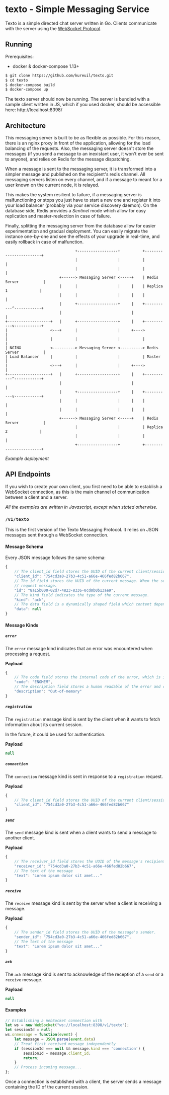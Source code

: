 # texto - Simple Messaging Service

Texto is a simple directed chat server written in Go. Clients communicate with the server using the
[WebSocket Protocol](http://tools.ietf.org/html/rfc6455).

## Running

Prerequisites:

* docker & docker-compose 1.13+

```bash
$ git clone https://github.com/kureuil/texto.git
$ cd texto
$ docker-compose build
$ docker-compose up
```

The texto server should now be running. The server is bundled with a sample client written in JS, which if you used
docker, should be accessible here: http://localhost:8398/

## Architecture

This messaging server is built to be as flexible as possible. For this reason, there is an nginx proxy in front of the
application, allowing for the load balancing of the requests. Also, the messaging server doesn't store the messages (if
you send a message to an inexistant user, it won't ever be sent to anyone), and relies on Redis for the message
dispatching.

When a message is sent to the messaging server, it is transformed into a simpler message and published on the
recipient's redis channel. All messaging servers listen on every channel, and if a message to meant for a user known on
the current node, it is relayed.

This makes the system resilient to failure, if a messaging server is malfunctioning or stops you just have to start a
new one and register it into your load balancer (probably via your service discovery daemon). On the database side,
Redis provides a *Sentinel* mode which allow for easy replication and master-reelection in case of failure.

Finally, splitting the messaging server from the database allow for easier experimentation and gradual deployment. You
can easily migrate the instance one-by-one and see the effects of your upgrade in real-time, and easily rollback in case
of malfunction.

```
                               +------------------+          +------------------------+
                               |                  |          |                        |
                               |                  |          |                        |
                        +------> Messaging Server <-----+    | Redis Server           |
                        |      |                  |     |    | Replica 1              |
                        |      |                  |     |    |                        |
                        |      +------------------+     |    +-----------^------------+
                        |                               |                |
+-------------------+   |      +------------------+     |    +-----------v------------+
|                   <---+      |                  |     +---->                        |
|                   |          |                  |          |                        |
| NGINX             <----------> Messaging Server <----------> Redis Server           |
| Load Balancer     |          |                  |          | Master                 |
|                   <---+      |                  |     +---->                        |
+-------------------+   |      +------------------+     |    +-----------^------------+
                        |                               |                |
                        |      +------------------+     |    +-----------v------------+
                        |      |                  |     |    |                        |
                        |      |                  |     |    |                        |
                        +------> Messaging Server <-----+    | Redis Server           |
                               |                  |          | Replica 2              |
                               |                  |          |                        |
                               +------------------+          +------------------------+
```
*Example deployment*

## API Endpoints

If you wish to create your own client, you first need to be able to establish a WebSocket connection, as this is the
main channel of communication between a client and a server.

*All the exemples are written in Javascript, except when stated otherwise.*

### `/v1/texto`

This is the first version of the Texto Messaging Protocol. It relies on JSON messages sent through a WebSocket
connection.

#### Message Schema

Every JSON message follows the same schema:
```javascript
{
    // The client_id field stores the UUID of the current client/session.
    "client_id": "754cd3a0-27b3-4c51-a66e-466fed82b667",
    // The id field stores the UUID of the current message. When the server sends a response, it will use the id of the
    // request message.
    "id": "8a15b000-02d7-4823-8336-0cd0b0b13ae9",
    // The kind field indicates the type of the current message.
    "kind": "ack",
    // The data field is a dynamically shaped field which content depends on the kind field.
    "data": null
}
```

#### Message Kinds

##### `error`

The `error` message kind indicates that an error was encountered when processing a request.

**Payload**
```javascript
{
    // The code field stores the internal code of the error, which is intended for programmatic use.
    "code": "ENOMEM",
    // The description field stores a human readable of the error and can be displayed safely to a user or logged.
    "description": "Out-of-memory"
}
```

##### `registration`

The `registration` message kind is sent by the client when it wants to fetch information about its current session.

In the future, it could be used for authentication.

**Payload**
```javascript
null
```

##### `connection`

The `connection` message kind is sent in response to a `registration` request.

**Payload**
```javascript
{
    // The client_id field stores the UUID of the current client/session.
    "client_id": "754cd3a0-27b3-4c51-a66e-466fed82b667"
}
```

##### `send`

The `send` message kind is sent when a client wants to send a message to another client.

**Payload**
```javascript
{
    // The receiver_id field stores the UUID of the message's recipient.
    "receiver_id": "754cd3a0-27b3-4c51-a66e-466fed82b667",
    // The text of the message
    "text": "Lorem ipsum dolor sit amet..."
}
```

##### `receive`

The `receive` message kind is sent by the server when a client is receiving a message.

**Payload**
```javascript
{
    // The sender_id field stores the UUID of the message's sender.
    "sender_id": "754cd3a0-27b3-4c51-a66e-466fed82b667",
    // The text of the message
    "text": "Lorem ipsum dolor sit amet..."
}
```

##### `ack`

The `ack` message kind is sent to acknowledge of the reception of a `send` or a `receive` message.

**Payload**
```javascript
null
```

#### Examples

```javascript
// Establishing a WebSocket connection with
let ws = new WebSocket("ws://localhost:8398/v1/texto");
let sessionId = null;
ws.onmessage = function(event) {
    let message = JSON.parse(event.data)
    // Treat first received message independently
    if (sessionId === null && message.kind === 'connection') {
        sessionId = message.client_id;
        return;
    }
    // Process incoming message...
};
```

Once a connection is established with a client, the server sends a message containing the ID of the current session.
